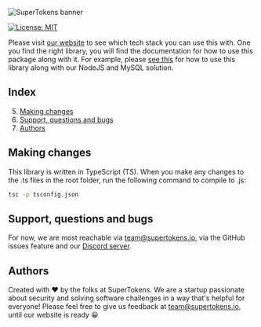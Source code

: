 ![SuperTokens banner](https://raw.githubusercontent.com/supertokens/supertokens-logo/master/images/Artboard%20%E2%80%93%2027%402x.png)

[![License: MIT](https://img.shields.io/badge/License-MIT-brightgreen.svg)](https://github.com/supertokens/supertokens-website/blob/master/LICENSE)

Please visit [our website](https://supertokens.io) to see which tech stack you can use this with. One you find the right library, you will find the documentation for how to use this package along with it. For example, please [see this](https://supertokens.github.io/supertokens-node-mysql-ref-jwt/docs/frontend/why) for how to use this library along with our NodeJS and MySQL solution.

## Index
5) [Making changes](https://github.com/supertokens/supertokens-website#making-changes)
6) [Support, questions and bugs](https://github.com/supertokens/supertokens-website#support-questions-and-bugs)
7) [Authors](https://github.com/supertokens/supertokens-website#authors)

## Making changes
This library is written in TypeScript (TS). When you make any changes to the .ts files in the root folder, run the following command to compile to .js:
```bash
tsc -p tsconfig.json
```
## Support, questions and bugs
For now, we are most reachable via team@supertokens.io, via the GitHub issues feature and our [Discord server](https://discord.gg/zVcVeev).

## Authors
Created with :heart: by the folks at SuperTokens. We are a startup passionate about security and solving software challenges in a way that's helpful for everyone! Please feel free to give us feedback at team@supertokens.io, until our website is ready :grinning:
